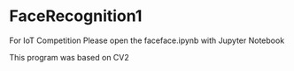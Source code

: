 # FaceRecognition1
For IoT Competition
Please open the faceface.ipynb with Jupyter Notebook

This program was based on CV2
